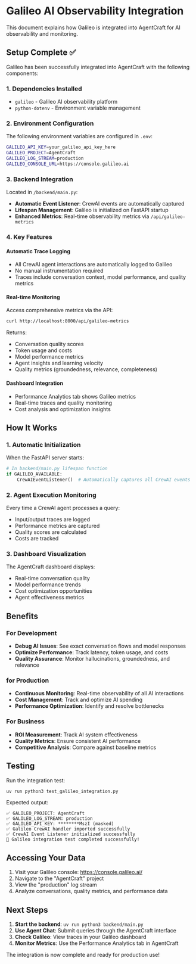 # Galileo AI Observability Integration

This document explains how Galileo is integrated into AgentCraft for AI observability and monitoring.

## Setup Complete ✅

Galileo has been successfully integrated into AgentCraft with the following components:

### 1. Dependencies Installed
- `galileo` - Galileo AI observability platform
- `python-dotenv` - Environment variable management

### 2. Environment Configuration
The following environment variables are configured in `.env`:

```bash
GALILEO_API_KEY=your_galileo_api_key_here
GALILEO_PROJECT=AgentCraft
GALILEO_LOG_STREAM=production
GALILEO_CONSOLE_URL=https://console.galileo.ai
```

### 3. Backend Integration
Located in `/backend/main.py`:

- **Automatic Event Listener**: CrewAI events are automatically captured
- **Lifespan Management**: Galileo is initialized on FastAPI startup
- **Enhanced Metrics**: Real-time observability metrics via `/api/galileo-metrics`

### 4. Key Features

#### Automatic Trace Logging
- All CrewAI agent interactions are automatically logged to Galileo
- No manual instrumentation required
- Traces include conversation context, model performance, and quality metrics

#### Real-time Monitoring
Access comprehensive metrics via the API:

```bash
curl http://localhost:8000/api/galileo-metrics
```

Returns:
- Conversation quality scores
- Token usage and costs
- Model performance metrics
- Agent insights and learning velocity
- Quality metrics (groundedness, relevance, completeness)

#### Dashboard Integration
- Performance Analytics tab shows Galileo metrics
- Real-time traces and quality monitoring
- Cost analysis and optimization insights

## How It Works

### 1. Automatic Initialization
When the FastAPI server starts:
```python
# In backend/main.py lifespan function
if GALILEO_AVAILABLE:
    CrewAIEventListener()  # Automatically captures all CrewAI events
```

### 2. Agent Execution Monitoring
Every time a CrewAI agent processes a query:
- Input/output traces are logged
- Performance metrics are captured
- Quality scores are calculated
- Costs are tracked

### 3. Dashboard Visualization
The AgentCraft dashboard displays:
- Real-time conversation quality
- Model performance trends
- Cost optimization opportunities
- Agent effectiveness metrics

## Benefits

### For Development
- **Debug AI Issues**: See exact conversation flows and model responses
- **Optimize Performance**: Track latency, token usage, and costs
- **Quality Assurance**: Monitor hallucinations, groundedness, and relevance

### for Production
- **Continuous Monitoring**: Real-time observability of all AI interactions
- **Cost Management**: Track and optimize AI spending
- **Performance Optimization**: Identify and resolve bottlenecks

### For Business
- **ROI Measurement**: Track AI system effectiveness
- **Quality Metrics**: Ensure consistent AI performance
- **Competitive Analysis**: Compare against baseline metrics

## Testing

Run the integration test:
```bash
uv run python3 test_galileo_integration.py
```

Expected output:
```
✅ GALILEO_PROJECT: AgentCraft
✅ GALILEO_LOG_STREAM: production
✅ GALILEO_API_KEY: ********MszI (masked)
✅ Galileo CrewAI handler imported successfully
✅ CrewAI Event Listener initialized successfully
🎉 Galileo integration test completed successfully!
```

## Accessing Your Data

1. Visit your Galileo console: https://console.galileo.ai/
2. Navigate to the "AgentCraft" project
3. View the "production" log stream
4. Analyze conversations, quality metrics, and performance data

## Next Steps

1. **Start the backend**: `uv run python3 backend/main.py`
2. **Use Agent Chat**: Submit queries through the AgentCraft interface
3. **Check Galileo**: View traces in your Galileo dashboard
4. **Monitor Metrics**: Use the Performance Analytics tab in AgentCraft

The integration is now complete and ready for production use!